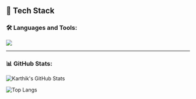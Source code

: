 ## 🚀 Tech Stack


### 🛠️ Languages and Tools:
<p align="left">
  <img src="https://skillicons.dev/icons?i=python,java,ts,nodejs,fastapi,react,nextjs,postgresql,mysql,mongodb,aws,gcp,docker,kafka" />
</p>

---

### 📊 GitHub Stats:
![Karthik's GitHub Stats](https://github-readme-stats.vercel.app/api?username=KNambiarDJsc&show_icons=true&theme=tokyonight)  

![Top Langs](https://github-readme-stats.vercel.app/api/top-langs/?username=YOUR_USERNAME&layout=compact&theme=tokyonight)  

